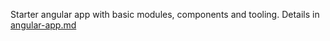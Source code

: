 
Starter angular app with basic modules, components and tooling.
Details in [angular-app.md](#./angular-aop.md)
